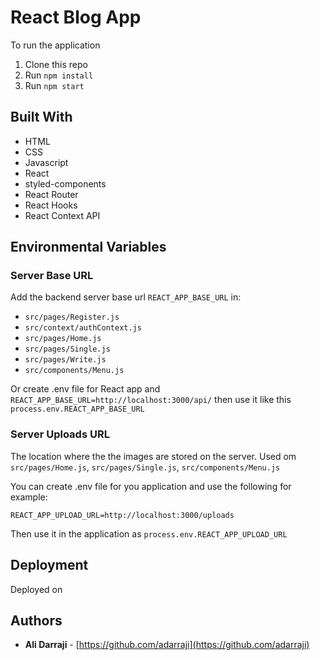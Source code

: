 # React Blog App

To run the application

1. Clone this repo
2. Run `npm install`
3. Run `npm start`

## Built With

* HTML
* CSS
* Javascript
* React
* styled-components
* React Router
* React Hooks
* React Context API 

## Environmental Variables

### Server Base URL

Add the backend server base url `REACT_APP_BASE_URL` in:

* `src/pages/Register.js`
* `src/context/authContext.js`
* `src/pages/Home.js`
* `src/pages/Single.js`
* `src/pages/Write.js`
* `src/components/Menu.js`

Or create .env file for React app and `REACT_APP_BASE_URL=http://localhost:3000/api/` then use it like this `process.env.REACT_APP_BASE_URL`


### Server Uploads URL

The location where the the images are stored on the server. Used om `src/pages/Home.js`, `src/pages/Single.js`, `src/components/Menu.js`


You can create .env file for you application and use the following for example:

`REACT_APP_UPLOAD_URL=http://localhost:3000/uploads`

Then use it in the application as  `process.env.REACT_APP_UPLOAD_URL`

## Deployment
Deployed on 


## Authors

- **Ali Darraji** - [https://github.com/adarraji](https://github.com/adarraji)
